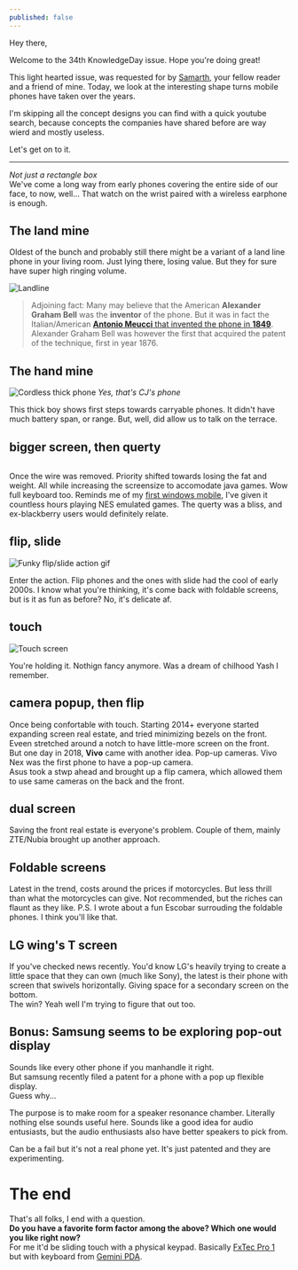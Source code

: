 ```yaml
---
published: false
---
```

Hey there,

Welcome to the 34th KnowledgeDay issue. Hope you're doing great!

This light hearted issue, was requested for by [Samarth](https://www.instagram.com/sam_freakin_sam/), your fellow reader and a friend of mine. Today, we look at the interesting shape turns mobile phones have taken over the years.

I'm skipping all the concept designs you can find with a quick youtube search, because concepts the companies have shared before are way wierd and mostly useless.  

Let's get on to it.

-----

*Not just a rectangle box*  
We've come a long way from early phones covering the entire side of our face, to now, well... That watch on the wrist paired with a wireless earphone is enough.  

## The land mine
Oldest of the bunch and probably still there might be a variant of a land line phone in your living room. Just lying there, losing value. But they for sure have super high ringing volume.  

![Landline](https://images-na.ssl-images-amazon.com/images/I/71b6BikUB7L._SL1280_.jpg)

> Adjoining fact: Many may believe that the American **Alexander Graham Bell** was the **inventor** of the phone. But it was in fact the Italian/American [**Antonio Meucci** that invented the phone in **1849**](https://www.loc.gov/everyday-mysteries/item/who-is-credited-with-inventing-the-telephone/). Alexander Graham Bell was however the first that acquired the patent of the technique, first in year 1876.

## The hand mine
![Cordless thick phone](https://cs3.gtaall.com/screenshots/4dc09/2015-08/original/93653f6d4065304a98d800ce53886686bb5f827c/290724-gta-sa-2015-08-30-10-29-40-529.jpg)
*Yes, that's CJ's phone*

This thick boy shows first steps towards carryable phones. It didn't have much battery span, or range. But, well, did allow us to talk on the terrace.  

## bigger screen, then querty
![]()

Once the wire was removed. Priority shifted towards losing the fat and weight. All while increasing the screensize to accomodate java games. Wow full keyboard too. Reminds me of my [first windows mobile](https://www.gsmarena.com/amoi_e78-2037.php), I've given it countless hours playing NES emulated games. The querty was a bliss, and ex-blackberry users would definitely relate.   

## flip, slide
![Funky flip/slide action gif]()

Enter the action. Flip phones and the ones with slide had the cool of early 2000s. I know what you're thinking, it's come back with foldable screens, but is it as fun as before? No, it's delicate af.

## touch
![Touch screen]()

You're holding it. Nothign fancy anymore. Was a dream of chilhood Yash I remember.  

## camera popup, then flip

Once being confortable with touch. Starting 2014+ everyone started expanding screen real estate, and tried minimizing bezels on the front. Eveen stretched around a notch to have little-more screen on the front.  
But one day in 2018, **Vivo** came with another idea. Pop-up cameras. Vivo Nex was the first phone to have a pop-up camera.  
Asus took a stwp ahead and brought up a flip camera, which allowed them to use same cameras on the back and the front.  

## dual screen

Saving the front real estate is everyone's problem. Couple of them, mainly ZTE/Nubia brought up another approach. 

## Foldable screens

Latest in the trend, costs around the prices if motorcycles. But less thrill than what the motorcycles can give. Not recommended, but the riches can flaunt as they like.
P.S. I wrote about a fun Escobar surrouding the foldable phones. I think you'll like that.

## LG wing's T screen

If you've checked news recently. You'd know LG's heavily trying to create a little space that they can own (much like Sony), the latest is their phone with screen that swivels horizontally. Giving space for a secondary screen on the bottom.  
The win? Yeah well I'm trying to figure that out too.   

## Bonus: Samsung seems to be exploring pop-out display

Sounds like every other phone if you manhandle it right.  
But samsung recently filed a patent for a phone with a pop up flexible display.  
Guess why...  

The purpose is to make room for a speaker resonance chamber. Literally nothing else sounds useful here. Sounds like a good idea for audio entusiasts, but the audio enthusiasts also have better speakers to pick from.  

Can be a fail but it's not a real phone yet. It's just patented and they are experimenting.  

# The end
That's all folks, I end with a question.  
**Do you have a favorite form factor among the above? Which one would you like right now?**  
For me it'd be sliding touch with a physical keypad. Basically [FxTec Pro 1](https://www.fxtec.com/) but with keyboard from [Gemini PDA](https://store.planetcom.co.uk/products/gemini-pda-1).
